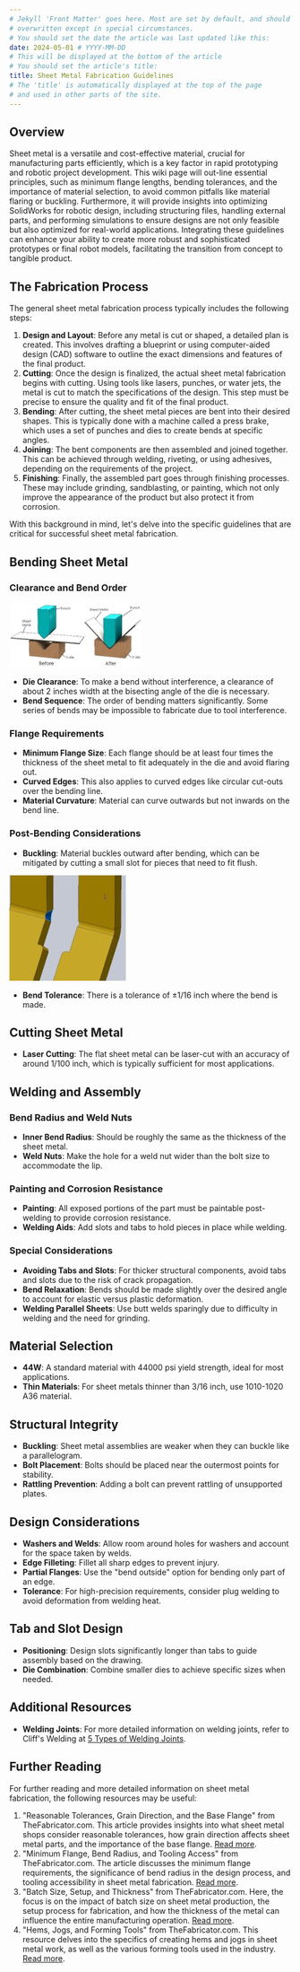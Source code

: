 ```yaml
---
# Jekyll 'Front Matter' goes here. Most are set by default, and should NOT be
# overwritten except in special circumstances. 
# You should set the date the article was last updated like this:
date: 2024-05-01 # YYYY-MM-DD
# This will be displayed at the bottom of the article
# You should set the article's title:
title: Sheet Metal Fabrication Guidelines
# The 'title' is automatically displayed at the top of the page
# and used in other parts of the site.
---
```

## Overview
Sheet metal is a versatile and cost-effective material, crucial for manufacturing parts efficiently, which is a key factor in rapid prototyping and robotic project development. This wiki page will out-line essential principles, such as minimum flange lengths, bending tolerances, and the importance of material selection, to avoid common pitfalls like material flaring or buckling. Furthermore, it will provide insights into optimizing SolidWorks for robotic design, including structuring files, handling external parts, and performing simulations to ensure designs are not only feasible but also optimized for real-world applications. Integrating these guidelines can enhance your ability to create more robust and sophisticated prototypes or final robot models, facilitating the transition from concept to tangible product.

## The Fabrication Process

The general sheet metal fabrication process typically includes the following steps:

1. **Design and Layout**: Before any metal is cut or shaped, a detailed plan is created. This involves drafting a blueprint or using computer-aided design (CAD) software to outline the exact dimensions and features of the final product.
2. **Cutting**: Once the design is finalized, the actual sheet metal fabrication begins with cutting. Using tools like lasers, punches, or water jets, the metal is cut to match the specifications of the design. This step must be precise to ensure the quality and fit of the final product.
3. **Bending**: After cutting, the sheet metal pieces are bent into their desired shapes. This is typically done with a machine called a press brake, which uses a set of punches and dies to create bends at specific angles.
4. **Joining**: The bent components are then assembled and joined together. This can be achieved through welding, riveting, or using adhesives, depending on the requirements of the project.
5. **Finishing**: Finally, the assembled part goes through finishing processes. These may include grinding, sandblasting, or painting, which not only improve the appearance of the product but also protect it from corrosion.

With this background in mind, let's delve into the specific guidelines that are critical for successful sheet metal fabrication.

## Bending Sheet Metal
### Clearance and Bend Order

![Image](./assets/sheet-metal-designing-001.jpg)
- **Die Clearance**: To make a bend without interference, a clearance of about 2 inches width at the bisecting angle of the die is necessary.
- **Bend Sequence**: The order of bending matters significantly. Some series of bends may be impossible to fabricate due to tool interference.

### Flange Requirements

- **Minimum Flange Size**: Each flange should be at least four times the thickness of the sheet metal to fit adequately in the die and avoid flaring out.
- **Curved Edges**: This also applies to curved edges like circular cut-outs over the bending line.
- **Material Curvature**: Material can curve outwards but not inwards on the bend line.

### Post-Bending Considerations
- **Buckling**: Material buckles outward after bending, which can be mitigated by cutting a small slot for pieces that need to fit flush.

![image](./assets/sheet-metal-designing-002.jpg)

- **Bend Tolerance**: There is a tolerance of ±1/16 inch where the bend is made.

## Cutting Sheet Metal
- **Laser Cutting**: The flat sheet metal can be laser-cut with an accuracy of around 1/100 inch, which is typically sufficient for most applications.

## Welding and Assembly
### Bend Radius and Weld Nuts

- **Inner Bend Radius**: Should be roughly the same as the thickness of the sheet metal.
- **Weld Nuts**: Make the hole for a weld nut wider than the bolt size to accommodate the lip.

### Painting and Corrosion Resistance

- **Painting**: All exposed portions of the part must be paintable post-welding to provide corrosion resistance.
- **Welding Aids**: Add slots and tabs to hold pieces in place while welding.

### Special Considerations

- **Avoiding Tabs and Slots**: For thicker structural components, avoid tabs and slots due to the risk of crack propagation.
- **Bend Relaxation**: Bends should be made slightly over the desired angle to account for elastic versus plastic deformation.
- **Welding Parallel Sheets**: Use butt welds sparingly due to difficulty in welding and the need for grinding.

## Material Selection
- **44W**: A standard material with 44000 psi yield strength, ideal for most applications.
- **Thin Materials**: For sheet metals thinner than 3/16 inch, use 1010-1020 A36 material.

## Structural Integrity
- **Buckling**: Sheet metal assemblies are weaker when they can buckle like a parallelogram.
- **Bolt Placement**: Bolts should be placed near the outermost points for stability.
- **Rattling Prevention**: Adding a bolt can prevent rattling of unsupported plates.

## Design Considerations
- **Washers and Welds**: Allow room around holes for washers and account for the space taken by welds.
- **Edge Filleting**: Fillet all sharp edges to prevent injury.
- **Partial Flanges**: Use the "bend outside" option for bending only part of an edge.
- **Tolerance**: For high-precision requirements, consider plug welding to avoid deformation from welding heat.

## Tab and Slot Design
- **Positioning**: Design slots significantly longer than tabs to guide assembly based on the drawing.
- **Die Combination**: Combine smaller dies to achieve specific sizes when needed.

## Additional Resources
- **Welding Joints**: For more detailed information on welding joints, refer to Cliff's Welding at [5 Types of Welding Joints](https://cliffswelding.com/5-types-welding-joints/#1).

## Further Reading
For further reading and more detailed information on sheet metal fabrication, the following resources may be useful:

1. "Reasonable Tolerances, Grain Direction, and the Base Flange" from TheFabricator.com. This article provides insights into what sheet metal shops consider reasonable tolerances, how grain direction affects sheet metal parts, and the importance of the base flange. [Read more](https://www.thefabricator.com/article/shopmanagement/what-sheet-metal-shops-wish-you-knew-reasonable-tolerances-grain-direction-and-the-base-flange).
2. "Minimum Flange, Bend Radius, and Tooling Access" from TheFabricator.com. The article discusses the minimum flange requirements, the significance of bend radius in the design process, and tooling accessibility in sheet metal fabrication. [Read more](https://www.thefabricator.com/article/shopmanagement/what-sheet-metal-shops-wish-you-knew-minimum-flange-bend-radius-and-tooling-access).
3. "Batch Size, Setup, and Thickness" from TheFabricator.com. Here, the focus is on the impact of batch size on sheet metal production, the setup process for fabrication, and how the thickness of the metal can influence the entire manufacturing operation. [Read more](https://www.thefabricator.com/article/shopmanagement/what-sheet-metal-shops-wish-you-knew-batch-size-setup-and-thickness).
4. "Hems, Jogs, and Forming Tools" from TheFabricator.com. This resource delves into the specifics of creating hems and jogs in sheet metal work, as well as the various forming tools used in the industry. [Read more](https://www.thefabricator.com/article/shopmanagement/what-sheet-metal-shops-wish-you-knew-hems-jogs-and-forming-tools).


